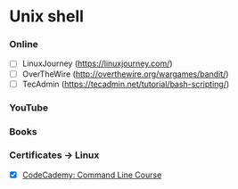 # Unix shell
### Online
- [ ] LinuxJourney (https://linuxjourney.com/)
- [ ] OverTheWire (http://overthewire.org/wargames/bandit/)
- [ ] TecAdmin (https://tecadmin.net/tutorial/bash-scripting/)
### YouTube
### Books


### Certificates -> Linux
- [x] <a href="https://www.codecademy.com/profiles/ames0k0/certificates/c87ba0541f8be78bc2f4ba1128233f6f">CodeCademy: Command Line Course</a>
